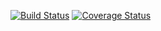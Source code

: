 [![Build Status](https://img.shields.io/endpoint.svg?url=https%3A%2F%2Factions-badge.atrox.dev%2FEvillFuryCat%2FTaskManager%2Fbadge%3Fref%3Ddevelop&style=flat)](https://actions-badge.atrox.dev/EvillFuryCat/TaskManager/goto?ref=develop)
[![Coverage Status](https://coveralls.io/repos/github/EvillFuryCat/TaskManager/badge.svg?branch=develop)](https://coveralls.io/github/EvillFuryCat/TaskManager?branch=develop)